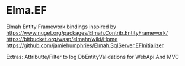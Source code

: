 # Elma.EF
Elmah Entity Framework bindings inspired by
  https://www.nuget.org/packages/Elmah.Contrib.EntityFramework/
  https://bitbucket.org/wasp/elmahr/wiki/Home
  https://github.com/jamiehumphries/Elmah.SqlServer.EFInitializer
  
Extras:
  Attributte/Filter to log DbEntityValidations for WebApi And MVC 
